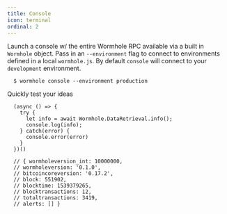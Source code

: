 ```yaml
---
title: Console
icon: terminal
ordinal: 2
---
```


Launch a console w/ the entire Wormhole RPC available via a built in `Wormhole` object. Pass in an `--environment` flag to connect to environments defined in a local `wormhole.js`. By default `console` will connect to your `development` environment.

      $ wormhole console --environment production

Quickly test your ideas

      (async () => {
        try {
          let info = await Wormhole.DataRetrieval.info();
          console.log(info);
        } catch(error) {
          console.error(error)
        }
      })()

      // { wormholeversion_int: 10000000,
      // wormholeversion: '0.1.0',
      // bitcoincoreversion: '0.17.2',
      // block: 551902,
      // blocktime: 1539379265,
      // blocktransactions: 12,
      // totaltransactions: 3419,
      // alerts: [] }
